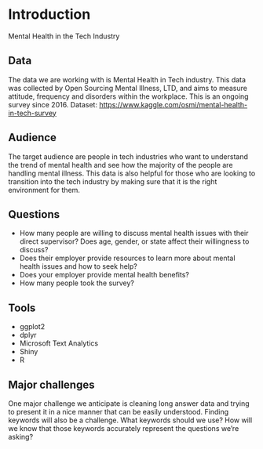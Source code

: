 # Introduction
Mental Health in the Tech Industry

## Data

The data we are working with is Mental Health in Tech industry. This data was collected by Open Sourcing Mental Illness, LTD, and aims to measure attitude, frequency and disorders within the workplace. This is an ongoing survey since 2016.
Dataset: https://www.kaggle.com/osmi/mental-health-in-tech-survey

## Audience

The target audience are people in tech industries who want to understand the trend of mental health and see how the majority of the people are handling mental illness. This data is also helpful for those who are looking to transition into the tech industry by making sure that it is the right environment for them.

## Questions

* How many people are willing to discuss mental health issues with their direct supervisor?
		Does age, gender, or state affect their willingness to discuss?
* Does their employer provide resources to learn more about mental health issues and how to seek help?
* Does your employer provide mental health benefits?
* How many people took the survey?

## Tools

* ggplot2
* dplyr
* Microsoft Text Analytics
* Shiny
* R

## Major challenges

One major challenge we anticipate is cleaning long answer data and trying to present it in a nice manner that can be easily understood.
Finding keywords will also be a challenge. What keywords should we use? How will we know that those keywords accurately represent the questions we’re asking?
